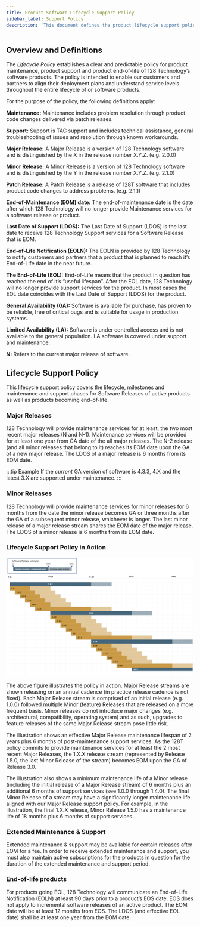 ```yaml
---
title: Product Software Lifecycle Support Policy
sidebar_label: Support Policy
description: 'This document defines the product lifecycle support policy for 128 Technology’s software products.  The policy includes both software maintenance, software support and end-of-life.'
---
```


## Overview and Definitions

The _Lifecycle Policy_ establishes a clear and predictable policy for product maintenance, product support and product end-of-life of 128 Technology’s software products. The policy is intended to enable our customers and partners to align their deployment plans and understand service levels throughout the entire lifecycle of or software products.

For the purpose of the policy, the following definitions apply:

**Maintenance:** Maintenance includes problem resolution through product code changes delivered via patch releases.

**Support:** Support is TAC support and includes technical assistance, general troubleshooting of issues and resolution through known workarounds.

**Major Release:** A Major Release is a version of 128 Technology software and is distinguished by the X in the release number X.Y.Z. (e.g. 2.0.0)

**Minor Release:** A Minor Release is a version of 128 Technology software and is distinguished by the Y in the release number X.Y.Z. (e.g. 2.1.0)

**Patch Release:** A Patch Release is a release of 128T software that includes product code changes to address problems. (e.g. 2.1.1)

**End-of-Maintenance (EOM) date:** The end-of-maintenance date is the date after which 128 Technology will no longer provide Maintenance services for a software release or product.

**Last Date of Support (LDOS):** The Last Date of Support (LDOS) is the last date to receive 128 Technology Support services for a Software Release that is EOM.

**End-of-Life Notification (EOLN):** The EOLN is provided by 128 Technology to notify customers and partners that a product that is planned to reach it’s End-of-Life date in the near future.

**The End-of-Life (EOL):** End-of-Life means that the product in question has reached the end of it’s “useful lifespan”. After the EOL date, 128 Technology will no longer provide support services for the product. In most cases the EOL date coincides with the Last Date of Support (LDOS) for the product.

**General Availability (GA):** Software is available for purchase, has proven to be reliable, free of critical bugs and is suitable for usage in production systems.

**Limited Availability (LA):** Software is under controlled access and is not available to the general population.  LA software is covered under support and maintenance.

**N:** Refers to the current major release of software.

## Lifecycle Support Policy

This lifecycle support policy covers the lifecycle, milestones and maintenance and support phases for Software Releases of active products as well as products becoming end-of-life.

### Major Releases

128 Technology will provide maintenance services for at least, the two most recent major releases (N and N-1). Maintenance services will be provided for at least one year from GA date of the all major releases. The N-2 release (and all minor releases that belong to it) reaches its EOM date upon the GA of a new major release. The LDOS of a major release is 6 months from its EOM date.

:::tip Example
If the _current_ GA version of software is 4.3.3, 4.X and the latest 3.X are supported under maintenance.
:::

### Minor Releases

128 Technology will provide maintenance services for minor releases for 6 months from the date the minor release becomes GA or three months after the GA of a subsequent minor release, whichever is longer. The last minor release of a major release stream shares the EOM date of the major release. The LDOS of a minor release is 6 months from its EOM date.

### Lifecycle Support Policy in Action

![about_support_policy_1](/img/about_support_policy_1.png)

The above figure illustrates the policy in action.  Major Release streams are shown releasing on an annual cadence (in practice release cadence is not fixed).  Each Major Release stream is comprised of an initial release (e.g. 1.0.0) followed multiple Minor (feature) Releases that are released on a more frequent basis. Minor releases do not introduce major changes (e.g. architectural, compatibility, operating system) and as such, upgrades to feature releases of the same Major Release stream pose little risk.

The illustration shows an effective Major Release maintenance lifespan of 2 years plus 6 months of post-maintenance support services. As the 128T policy commits to provide maintenance services for at least the 2 most recent Major Releases, the 1.X.X release stream (represented by Release 1.5.0, the last Minor Release of the stream) becomes EOM upon the GA of Release 3.0.

The illustration also shows a minimum maintenance life of a Minor release (including the initial release of a Major Release stream) of 6 months plus an additional 6 months of support services (see 1.0.0 through 1.4.0).  The final Minor Release of a stream may have a significantly longer maintenance life aligned with our Major Release support policy.  For example, in the illustration, the final 1.X.X release, Minor Release 1.5.0 has a maintenance life of 18 months plus 6 months of support services.

### Extended Maintenance & Support

Extended maintenance & support may be available for certain releases after EOM for a fee. In order to receive extended maintenance and support, you must also maintain active subscriptions for the products in question for the duration of the extended maintenance and support period.

### End-of-life products

For products going EOL, 128 Technology will communicate an End-of-Life Notification (EOLN) at least 90 days prior to a product’s EOS date. EOS does not apply to incremental software releases of an active product. The EOM date will be at least 12 months from EOS. The LDOS (and effective EOL date) shall be at least one year from the EOM date.
